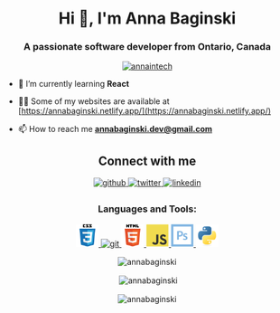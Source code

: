 <!-- ### Hi there 👋 -->

<!--
**annabaginski/annabaginski** is a ✨ _special_ ✨ repository because its `README.md` (this file) appears on your GitHub profile.

Here are some ideas to get you started:

- 🔭 I’m currently working on ...
- 🌱 I’m currently learning ...
- 👯 I’m looking to collaborate on ...
- 🤔 I’m looking for help with ...
- 💬 Ask me about ...
- 📫 How to reach me: ...
- 😄 Pronouns: ...
- ⚡ Fun fact: ...
-->

<h1 align="center">Hi 👋, I'm Anna Baginski</h1>
<h3 align="center">A passionate software developer from Ontario, Canada</h3>

<p align="center"> 
  <a href="https://twitter.com/annaintech" target="blank"><img src="https://img.shields.io/twitter/follow/annaintech?logo=twitter&style=for-the-badge" alt="annaintech" /></a> </p>

- 🌱 I’m currently learning **React**

- 👨‍💻 Some of my websites are available at [https://annabaginski.netlify.app/](https://annabaginski.netlify.app/)

- 📫 How to reach me **annabaginski.dev@gmail.com**

<h2 align="center">Connect with me </h2> 
<div align="center">
<a href="https://github.com/annabaginski" target="_blank">
<img src=https://img.shields.io/badge/github-%2324292e.svg?&style=for-the-badge&logo=github&logoColor=white alt=github style="margin-bottom: 5px;" />
</a>
<a href="https://twitter.com/AnnaInTech" target="_blank">
<img src=https://img.shields.io/badge/twitter-%2300acee.svg?&style=for-the-badge&logo=twitter&logoColor=white alt=twitter style="margin-bottom: 5px;" />
</a>
<a href="https://linkedin.com/in/anna-baginski" target="_blank">
<img src=https://img.shields.io/badge/linkedin-%231E77B5.svg?&style=for-the-badge&logo=linkedin&logoColor=white alt=linkedin style="margin-bottom: 5px;" />
</a>  
</div>  
  

<h3 align="center">Languages and Tools:</h3>
<p align="center"> <a href="https://www.w3schools.com/css/" target="_blank" rel="noreferrer"> <img src="https://raw.githubusercontent.com/devicons/devicon/master/icons/css3/css3-original-wordmark.svg" alt="css3" width="40" height="40"/> </a> <a href="https://git-scm.com/" target="_blank" rel="noreferrer"> <img src="https://www.vectorlogo.zone/logos/git-scm/git-scm-icon.svg" alt="git" width="40" height="40"/> </a> <a href="https://www.w3.org/html/" target="_blank" rel="noreferrer"> <img src="https://raw.githubusercontent.com/devicons/devicon/master/icons/html5/html5-original-wordmark.svg" alt="html5" width="40" height="40"/> </a> <a href="https://developer.mozilla.org/en-US/docs/Web/JavaScript" target="_blank" rel="noreferrer"> <img src="https://raw.githubusercontent.com/devicons/devicon/master/icons/javascript/javascript-original.svg" alt="javascript" width="40" height="40"/> </a> <a href="https://www.photoshop.com/en" target="_blank" rel="noreferrer"> <img src="https://raw.githubusercontent.com/devicons/devicon/master/icons/photoshop/photoshop-line.svg" alt="photoshop" width="40" height="40"/> </a> <a href="https://www.python.org" target="_blank" rel="noreferrer"> <img src="https://raw.githubusercontent.com/devicons/devicon/master/icons/python/python-original.svg" alt="python" width="40" height="40"/> </a> </p>

 <p align="center"><img align="center" src="https://github-readme-stats.vercel.app/api/top-langs?username=annabaginski&show_icons=true&locale=en&layout=compact" alt="annabaginski" /></p> 

<p align="center">&nbsp;<img align="center" src="https://github-readme-stats.vercel.app/api?username=annabaginski&show_icons=true&locale=en" alt="annabaginski" /></p>

<p align="center"><img align="center" src="https://github-readme-streak-stats.herokuapp.com/?user=annabaginski&" alt="annabaginski" /></p>
